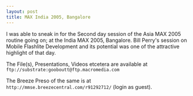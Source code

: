 ```yaml
---
layout: post
title: MAX India 2005, Bangalore
---
```


I was able to sneak in for the Second day session of the Asia MAX 2005 routine going on; at the India MAX 2005, Bangalore. Bill Perry's session on Mobile Flashlite Development and its potential was one of the attractive highlight of that day.

The File(s), Presentations, Videos etcetera are available at `ftp://substrate:gooboutt@ftp.macromedia.com`

The Breeze Preso of the same is at `http://mmse.breezecentral.com/r91292712/` (login as guest).